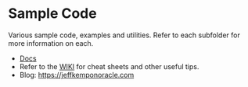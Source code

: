 # Sample Code
Various sample code, examples and utilities. Refer to each subfolder for more information on each.

* [Docs](https://jeffreykemp.github.io/sample/)
* Refer to the [WIKI](https://github.com/jeffreykemp/sample/wiki) for cheat sheets and other useful tips.
* Blog: https://jeffkemponoracle.com
